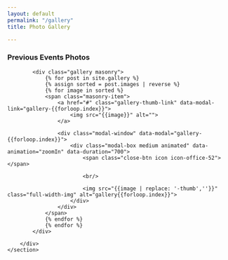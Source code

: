 ```yaml
---
layout: default
permalink: "/gallery"
title: Photo Gallery

---
```

<section id="gallery" class="section align-center">
		<div class="container">
			<span class="icon section-icon icon-badges-votes-01"></span>
			<h3>Previous Events Photos</h3>
			
			<div class="gallery masonry">
				{% for post in site.gallery %}
				{% assign sorted = post.images | reverse %}
				{% for image in sorted %}
				<span class="masonry-item">
					<a href="#" class="gallery-thumb-link" data-modal-link="gallery-{{forloop.index}}">
						<img src="{{image}}" alt="">
					</a>

					<div class="modal-window" data-modal="gallery-{{forloop.index}}">
						<div class="modal-box medium animated" data-animation="zoomIn" data-duration="700">
							<span class="close-btn icon icon-office-52"></span>

							<br/>

							<img src="{{image | replace: '-thumb',''}}" class="full-width-img" alt="gallery{{forloop.index}}">
						</div>
					</div>
				</span>
				{% endfor %}
				{% endfor %}
			</div>
		
		</div>
	</section>